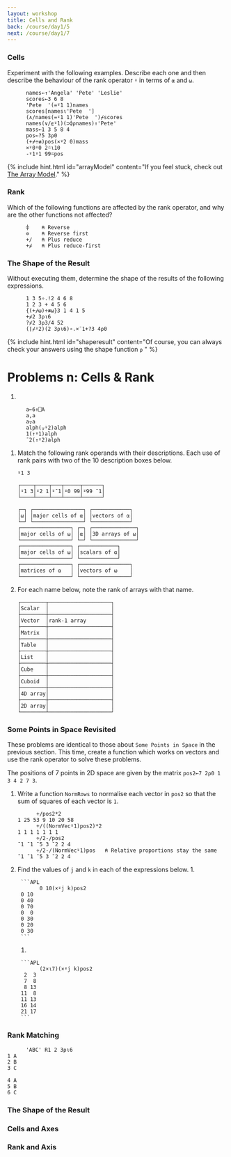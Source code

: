```yaml
---
layout: workshop
title: Cells and Rank
back: /course/day1/5
next: /course/day1/7
---
```


### Cells

Experiment with the following examples. Describe each one and then describe the behaviour of the rank operator `⍤` in terms of `⍺` and `⍵`. 

```APL
      names←↑'Angela' 'Pete' 'Leslie'
      scores←3 6 8
      'Pete  '(=⍤1 1)names
      scores[names⍳'Pete  ']
      (∧/names(=⍤1 1)'Pete  ')⌿scores
      names(∨/⍷⍤1)(⊃⌽⍴names)↑'Pete'
      mass←1 3 5 8 4
      pos←?5 3⍴0
      (+⌿÷≢)pos(×⍤2 0)mass
      ×⍤0⍤0 2⍨⍳10
      -⍤1⍤1 99⍨pos      
```

{% include hint.html id="arrayModel" content="If you feel stuck, check out <a href='/course/day1/arraymodel'>The Array Model</a>." %}

### Rank 

Which of the following functions are affected by the rank operator, and why are the other functions not affected?

```APL
      ⌽    ⍝ Reverse
      ⊖    ⍝ Reverse first
      +/   ⍝ Plus reduce
      +⌿   ⍝ Plus reduce-first
```

### The Shape of the Result
Without executing them, determine the shape of the results of the following expressions.

```APL
      1 3 5∘.!2 4 6 8           
      1 2 3 + 4 5 6             
      {(+⌿⍵)÷≢⍵}3 1 4 1 5       
      +⌿2 3⍴⍳6                  
      ?⌿2 3⍴3/4 52              
      (⌈⌿⍤2)(2 3⍴⍳6)∘.×¯1+?3 4⍴0 
```

{% include hint.html id="shaperesult" content="Of course, you can always check your answers using the shape function <code class='language-APL'>⍴</code> " %}

# Problems n: Cells & Rank
1. 
```APL
      a←6↑⎕A      
      a,a
      a⍪a
      alph(⍪⍤2)alph
      1(↑⍤1)alph
      ¯2(↑⍤2)alph
```

1. Match the following rank operands with their descriptions. Each use of rank pairs with two of the 10 description boxes below.    

    `⍤1 3`

    ```APL
    ┌────┬────┬───┬─────┬──────┐
    │⍤1 3│⍤2 1│⍤¯1│⍤0 99│⍤99 ¯1│
    └────┴────┴───┴─────┴──────┘

    ┌─┐ ┌────────────────┐ ┌────────────┐
    │⍵│ │major cells of ⍺│ │vectors of ⍺│
    └─┘ └────────────────┘ └────────────┘
    ┌────────────────┐ ┌─┐ ┌──────────────┐
    │major cells of ⍵│ │⍺│ │3D arrays of ⍵│
    └────────────────┘ └─┘ └──────────────┘
    ┌────────────────┐ ┌────────────┐
    │major cells of ⍵│ │scalars of ⍺│
    └────────────────┘ └────────────┘
    ┌────────────────┐ ┌────────────────┐
    │matrices of ⍺   │ │vectors of ⍵    │
    └────────────────┘ └────────────────┘
    ```

1. For each name below, note the rank of arrays with that name.

    ```APL
    ┌────────┬────────────────────┐
    │Scalar  │                    │
    ├────────┼────────────────────┤
    │Vector  │rank-1 array        │
    ├────────┼────────────────────┤
    │Matrix  │                    │
    ├────────┼────────────────────┤
    │Table   │                    │
    ├────────┼────────────────────┤
    │List    │                    │
    ├────────┼────────────────────┤
    │Cube    │                    │
    ├────────┼────────────────────┤
    │Cuboid  │                    │
    ├────────┼────────────────────┤
    │4D array│                    │
    ├────────┼────────────────────┤
    │2D array│                    │
    └────────┴────────────────────┘
    ```
  
### Some Points in Space Revisited

These problems are identical to those about `Some Points in Space` in the previous section. This time, create a function which works on vectors and use the rank operator to solve these problems.

The positions of 7 points in 2D space are given by the matrix `pos2←7 2⍴0 1 3 4 2 7 3`.

1. Write a function `NormRows` to normalise each vector in `pos2` so that the sum of squares of each vector is `1`.

    ```APL
          +/pos2*2
    1 25 53 9 10 20 58
          +/((NormVec⍤1)pos2)*2
    1 1 1 1 1 1 1
          ÷/2-/pos2
    ¯1 ¯1 ¯5 3 ¯2 2 4
          ÷/2-/(NormVec⍤1)pos   ⍝ Relative proportions stay the same
    ¯1 ¯1 ¯5 3 ¯2 2 4  
    ```

1. Find the values of `j` and `k` in each of the expressions below.
    1. 

        ```APL
              0 10(×⍤j k)pos2
        0 10
        0 40
        0 70
        0  0
        0 30
        0 20
        0 30
        ```

    1. 

        ```APL
              (2×⍳7)(×⍤j k)pos2
         2  3
         7  8
         8 13
        11  8
        11 13
        16 14
        21 17
        ```

### Rank Matching

```APL
      'ABC' R1 2 3⍴⍳6
1 A
2 B
3 C
   
4 A
5 B
6 C
```

### The Shape of the Result


### Cells and Axes

### Rank and Axis